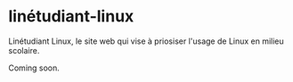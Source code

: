 # linétudiant-linux
Linétudiant Linux, le site web qui vise à priosiser l'usage de Linux en milieu scolaire.

Coming soon.
